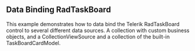 ﻿## Data Binding RadTaskBoard

This example demonstrates how to data bind the Telerik RadTaskBoard control to several different data sources. A collection with custom business objects, and a CollectionViewSource and a collection of the built-in TaskBoardCardModel.

[//]: <keywords:taskboard, cards, task, databinding, data, binding, sources, itemssource>
